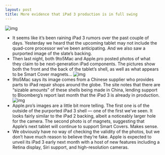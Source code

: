 ```yaml
---
layout: post
title: More evidence that iPad 3 production is in full swing
---
```

![img](http://media.idownloadblog.com/wp-content/uploads/2012/02/ipad-3-outter-shell.jpg)
* It seems like it’s been raining iPad 3 rumors over the past couple of days. Yesterday we heard that the upcoming tablet may not include the quad-core processor we’ve been anticipating. And we also saw a purported image of the slate’s backing.
* Then last night, both 9to5Mac and Apple.pro posted photos of what they claim to be next-generation iPad components. The pictures show both the front and the back of the tablet’s shell, as well as what appears to be Smart Cover magnets…
![img](http://media.idownloadblog.com/wp-content/uploads/2012/02/9to5mac-ipad-3-shell.jpg)
* 9to5Mac says its image comes from a Chinese supplier who provides parts to iPad repair shops around the globe. The site notes that there are “sizable amounts” of these shells being made in China, lending support to Bloomberg’s report last month that the iPad 3 is already in production.
![img](http://media.idownloadblog.com/wp-content/uploads/2012/02/magnets-ipad-3.jpg)
* Apple.pro’s images are a little bit more telling. The first one is of the outside of the purported iPad 3 shell — one of the first we’ve seen. It looks fairly similar to the iPad 2 backing, albeit a noticeably larger hole for the camera. The second photo is of magnets, suggesting that Apple’s next tablet will continue to support Smart Covers. Makes sense.
* We obviously have no way of checking the validity of the photos, but we don’t have much reason to believe they’re fake. Apple is expected to unveil its iPad 3 early next month with a host of new features including a Retina display, Siri support, and high-resolution cameras.

